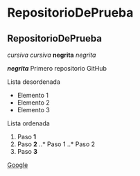# RepositorioDePrueba
## RepositorioDePrueba
*cursiva* _cursiva_
**negrita** _negrita_

**_negrita_**
Primero repositorio GitHub

Lista desordenada
+ Elemento 1
+ Elemento 2
+ Elemento 3

Lista ordenada
1. Paso **1**
2. Paso **2**
..* Paso 1
..* Paso 2
3. Paso **3**

[Google](www.google.com)

